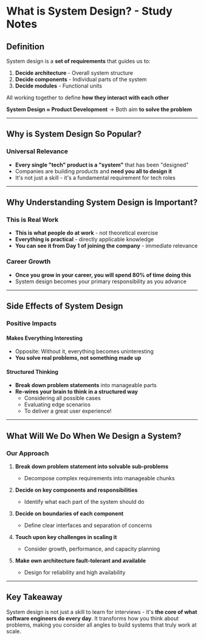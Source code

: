 # What is System Design? - Study Notes

## Definition

System design is a **set of requirements** that guides us to:

1. **Decide architecture** - Overall system structure
2. **Decide components** - Individual parts of the system
3. **Decide modules** - Functional units

All working together to define **how they interact with each other**

**System Design ≈ Product Development** → Both aim **to solve the problem**

---

## Why is System Design So Popular?

### Universal Relevance
- **Every single "tech" product is a "system"** that has been "designed"
- Companies are building products and **need you all to design it**
- It's not just a skill - it's a fundamental requirement for tech roles

---

## Why Understanding System Design is Important?

### This is Real Work
- **This is what people do at work** - not theoretical exercise
- **Everything is practical** - directly applicable knowledge
- **You can see it from Day 1 of joining the company** - immediate relevance

### Career Growth
- **Once you grow in your career, you will spend 80% of time doing this**
- System design becomes your primary responsibility as you advance

---

## Side Effects of System Design

### Positive Impacts

#### Makes Everything Interesting
- Opposite: Without it, everything becomes uninteresting
- **You solve real problems, not something made up**

#### Structured Thinking
- **Break down problem statements** into manageable parts
- **Re-wires your brain to think in a structured way**
  - Considering all possible cases
  - Evaluating edge scenarios
  - To deliver a great user experience!

---

## What Will We Do When We Design a System?

### Our Approach

1. **Break down problem statement into solvable sub-problems**
   - Decompose complex requirements into manageable chunks

2. **Decide on key components and responsibilities**
   - Identify what each part of the system should do

3. **Decide on boundaries of each component**
   - Define clear interfaces and separation of concerns

4. **Touch upon key challenges in scaling it**
   - Consider growth, performance, and capacity planning

5. **Make own architecture fault-tolerant and available**
   - Design for reliability and high availability

---

## Key Takeaway

System design is not just a skill to learn for interviews - it's **the core of what software engineers do every day**. It transforms how you think about problems, making you consider all angles to build systems that truly work at scale.

